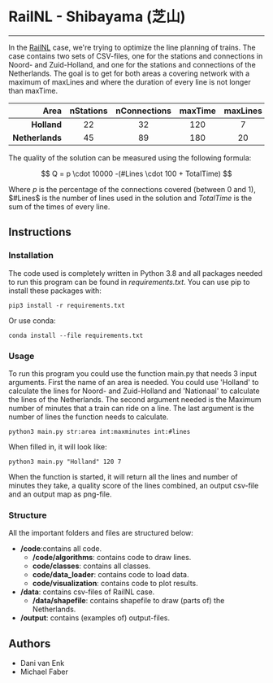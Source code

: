 # RailNL - Shibayama (芝山)
-------------------------------------------
In the [RailNL](https://theorie.mprog.nl/cases/railnl) case, we're trying to optimize the line planning of trains. The case contains two sets of CSV-files, one for the stations and connections in Noord- and Zuid-Holland, and one for the stations and connections of the Netherlands. The goal is to get for both areas a covering network with a maximum of maxLines and where the duration of every line is not longer than maxTime.


|       Area      | nStations | nConnections | maxTime | maxLines |
|----------------:|:---------:|:------------:|:-------:|:--------:|
|   **Holland**   |     22    |      32      |   120   |    7     |
| **Netherlands** |     45    |      89      |   180   |    20    |

The quality of the solution can be measured using the following formula:

$$ Q = p \cdot 10000 -(#Lines \cdot 100 + TotalTime) $$

Where $p$ is the percentage of the connections covered (between 0 and 1), $#Lines$ is the number of lines used in the solution and $TotalTime$ is the sum of the times of every line.


## Instructions

### Installation

The code used is completely written in Python 3.8 and all packages needed to run this program can be found in *requirements.txt*. You can use pip to install these packages with:

```
pip3 install -r requirements.txt
```

Or use conda:

```
conda install --file requirements.txt
```

### Usage
To run this program you could use the function main.py that needs 3 input arguments. First the name of an area is needed. You could use 'Holland' to calculate the lines for Noord- and Zuid-Holland and 'Nationaal' to calculate the lines of the Netherlands. The second argument needed is the Maximum number of minutes that a train can ride on a line. The last argument is the number of lines the function needs to calculate.

```
python3 main.py str:area int:maxminutes int:#lines
```

When filled in, it will look like:

```
python3 main.py "Holland" 120 7
```

When the function is started, it will return all the lines and number of minutes they take, a quality score of the lines combined, an output csv-file and an output map as png-file.

### Structure
All the important folders and files are structured below:

- **/code**:contains all code.
    - **/code/algorithms**: contains code to draw lines.
    - **code/classes**: contains all classes.
    - **code/data_loader**: contains code to load data.
    - **code/visualization**: contains code to plot results.
- **/data**: contains csv-files of RailNL case.
    - **/data/shapefile**: contains shapefile to draw (parts of) the Netherlands.
- **/output**: contains (examples of) output-files.
    

## Authors
- Dani van Enk
- Michael Faber